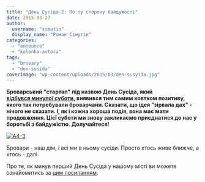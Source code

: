 ```yaml
---
title: "День Сусіда-2: По ту сторону байдужості"
date: 2015-03-27
author: 
  username: "simutin"
  display_name: "Роман Сімутін"
categories: 
  - "announce"
  - "kolonka-avtora"
tags: 
  - "brovary"
  - "den-susida"
coverImage: "wp-content/uploads/2015/03/den-susyida.jpg"
---
```


**Броварський "стартап" під назвою День Сусіда, який [відбувся минулої суботи](https://mpz.brovary.org/toloka-po-susidski-abo-yak-brovarchani-svyatkovo-proveli-den-susida/), виявився тим самим ковтком позитиву, якого так потребували броварчани. Сказати, що ідея "зірвала дах" - нічого не сказати. І, як і кожна хороша подія, вона має мати продовження. Цієї суботи ми знову закликаємо приєднатися до нас у боротьбі з байдужістю. Долучайтеся!**

[![А4-3](https://mpz.brovary.org/wp-content/uploads/2015/03/A4-3.jpg)](https://mpz.brovary.org/wp-content/uploads/2015/03/A4-3.jpg)

Бровари - наш дім, і всі ми в ньому сусіди. Просто хтось живе ближче, а хтось - далі.

Про те, як минув перший День Сусіда у нашому місті ви можете ознайомитись за [цим посиланням](https://mpz.brovary.org/toloka-po-susidski-abo-yak-brovarchani-svyatkovo-proveli-den-susida/).
